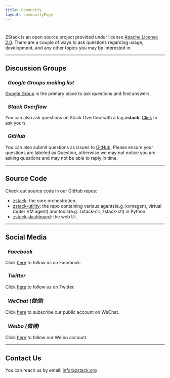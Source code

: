 ```yaml
---
title: Community
layout: communityPage
---
```


<p style="padding-top:25px">
ZStack is an open source project provided under license <a href="https://www.apache.org/licenses/LICENSE-2.0">Apache License 2.0</a>.
There are a couple of ways to ask questions regarding usage, development, and any other topics you may be interested in.
</p>

<hr>

## Discussion Groups

<h3><i class="fa fa-google">&nbsp; Google Groups mailing list</i></h3>

[Google Group](https://groups.google.com/d/forum/zstack) is the primary place to ask questions and find answers.

<h3><i class="fa fa-stack-overflow">&nbsp; Stack Overflow</i></h3>

You can also ask questions on Stack Overflow with a tag **zstack**. [Click](http://stackoverflow.com/questions/ask) to ask
yours.

<h3><i class="fa fa-github-alt">&nbsp; GitHub</i></h3>

You can also submit questions as issues to [GitHub](https://github.com/zstackorg/zstack/issues). Please ensure your questions are labeled as <span class="label label-success">Question</span>,
otherwise we may not notice you are asking questions and may not be able to reply in time. 

<hr>

## Source Code

Check out source code in our GitHub repos:

* [zstack](https://github.com/zstackorg/zstack): the core orchestration.
* [zstack-utility](https://github.com/zstackorg/zstack-utility): the repo containing various agents(e.g. kvmagent, virtual router VM agent) and tools(e.g. zstack-cli, zstack-ctl) in Python.
* [zstack-dashboard](https://github.com/zstackorg/zstack-dashborad): the web UI.

<hr>

## Social Media

<h3><i class="fa fa-facebook">&nbsp; Facebook</i></h3>

Click [here]() to follow us on Facebook.

<h3><i class="fa fa-twitter">&nbsp; Twitter</i></h3>

Click [here](https://twitter.com/zstack_org) to follow us on Twitter.

<h3><i class="fa fa-weixin">&nbsp; WeChat (微信)</i></h3>

Click [here](../misc/wechat.html) to subscribe our public account on WeChat.

<h3><i class="fa fa-weibo">&nbsp; Weibo (微博)</i></h3>

Click [here](http://weibo.com/zstack) to follow our Weibo account.

<hr>

## Contact Us

You can reach us by email: info@zstack.org
